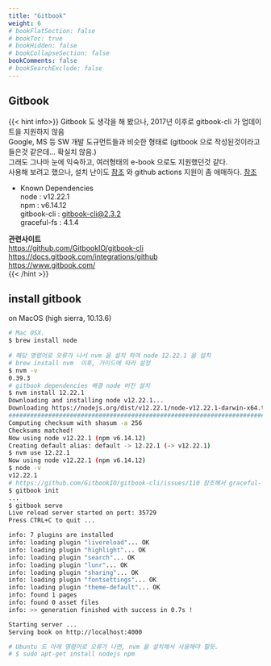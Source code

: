 ```yaml
---
title: "Gitbook"
weight: 6
# bookFlatSection: false
# bookToc: true
# bookHidden: false
# bookCollapseSection: false
bookComments: false
# bookSearchExclude: false
---
```


## Gitbook

{{< hint info>}}
Gitbook 도 생각을 해 봤으나, 2017년 이후로 gitbook-cli 가 업데이트을 지원하지 않음  
Google, MS 등 SW 개발 도규먼트들과 비슷한 형태로 (gitbook 으로 작성된것이라고 들은것 같은데... 확실치 않음.)  
그래도 그나마 눈에 익숙하고, 여러형태의 e-book 으로도 지원했던것 같다.  
사용해 보려고 했으나, 설치 난이도 [참조](https://github.com/GitbookIO/gitbook-cli/issues/110) 와 github actions 지원이 좀 애매하다. [참조](https://github.com/SoftUni/Programming-Basics-Book-JS-EN/blob/master/.github/workflows/gitbook-deploy.yml)

* Known Dependencies  
node : v12.22.1  
npm : v6.14.12  
gitbook-cli : gitbook-cli@2.3.2  
graceful-fs : 4.1.4  

**관련사이트**  
https://github.com/GitbookIO/gitbook-cli  
https://docs.gitbook.com/integrations/github  
https://www.gitbook.com/  
{{< /hint >}}

## install gitbook  
on MacOS (high sierra, 10.13.6)

```bash
# Mac OSX.
$ brew install node
 
# 해당 명령어로 오류가 나서 nvm 을 설치 하여 node 12.22.1 을 설치 
# brew install nvm  이후, 가이드에 따라 설정 
$ nvm -v
0.39.3
# gitbook dependencies 해결 node 버전 설치 
$ nvm install 12.22.1
Downloading and installing node v12.22.1...
Downloading https://nodejs.org/dist/v12.22.1/node-v12.22.1-darwin-x64.tar.xz...
######################################################################## 100.0%
Computing checksum with shasum -a 256
Checksums matched!
Now using node v12.22.1 (npm v6.14.12)
Creating default alias: default -> 12.22.1 (-> v12.22.1)
$ nvm use 12.22.1
Now using node v12.22.1 (npm v6.14.12)
$ node -v
v12.22.1
# https://github.com/GitbookIO/gitbook-cli/issues/110 참조해서 graceful-fs dependecies 해결 후 
$ gitbook init
...
$ gitbook serve
Live reload server started on port: 35729
Press CTRL+C to quit ...

info: 7 plugins are installed 
info: loading plugin "livereload"... OK 
info: loading plugin "highlight"... OK 
info: loading plugin "search"... OK 
info: loading plugin "lunr"... OK 
info: loading plugin "sharing"... OK 
info: loading plugin "fontsettings"... OK 
info: loading plugin "theme-default"... OK 
info: found 1 pages 
info: found 0 asset files 
info: >> generation finished with success in 0.7s ! 

Starting server ...
Serving book on http://localhost:4000

# Ubuntu 도 아래 명령어로 오류가 나면, nvm 을 설치해서 사용해야 할듯.
# $ sudo apt-get install nodejs npm
```
